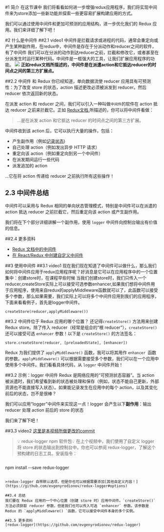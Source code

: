 #1 简介
在这节课中 我们将看看如何进一步增强redux应用程序，我们将实现中间件来为store添加一些新功能并探索一些更容易扩展构建应用的方式。

我们可以通过使用中间件和更加可预测的应用结构，进一步优化我们的 Redux 应用。我们来详细了解下吧！

#2 什么是中间件
##2.1 video1
中间件是拦截请求或进程的代码，通常会重定向或产生某种副作用，在redux中，中间件是存在于分派动作和reducer之间的软件，有了中间件 我们可以在分派的动作到达reducer之前，拦截和修改它，或者甚至在分派发生时运行某种代码。中间件是一框强大的工具，让我们扩展应用程序的功能。
![](https://s3.cn-north-1.amazonaws.com.cn/u-img/95619ccb-5ee4-40f3-a0f0-3399d3303210)
**正如redux文档所描述的，中间件是在派遣action和它抵达reducer的时间点之间的第三方扩展点。**

##2.2 中间件 和 Redux
你已经知道，单向数据流使 reducer 应用具有可预测性：为了改变 store 的状态，action 描述更改必须被派发到 reducer。然后 reducer 依次返回新的状态。

在派发 action 和 reducer 之间，我们可以引入一种叫做`中间件`的软件在 action 抵达 reducer 之前来拦截它。正如  [Redux文档 ](http://redux.js.org/docs/advanced/Middleware.html)所描述的，你可以将中间件看做：

>…是在派发 action 和它抵达 reducer 的时间点之间的第三方扩展。

中间件收到该 action 后，它可以执行大量的操作，包括：

* 产生副作用（例如[记录状态](https://github.com/evgenyrodionov/redux-logger))
* 自己处理 action（例如发出异步 HTTP 请求）
* 重定向该 action（例如重定向到另一个中间件）
* 在派发期间运行一些代码
* 派发追加的 action

...它在将 action 传递给 reducer 之前执行所有这些操作！

## 2.3 中间件总结
中间件可以采用与 Redux 相同的单向状态管理模式，特别是中间件可以在派遣的 action 抵达 reducer 之前拦截它，然后重定向该 action 或产生副作用。

我们将在下个部分详细讲解一个副作用，使用 `logger` 中间件向控制台输出有价值的信息。

##2.4 更多资料
* [Redux 文档中的中间件](http://redux.js.org/docs/advanced/Middleware.html)
* [在 React/Redux 中创建自定义中间件](https://medium.com/@jihdeh/creating-custom-middleware-in-react-redux-961570459ecb)

##3 使用中间件
##3.1 video1
现在我们现在知道了中间件可以做什么，那么我们如何将中间件应用于redux应用程序呢？好消息是它可以在应用程序中的一个位置集中：创建store时，在课程早些时候 当我们创建store时，我们只传入一个reducer,createStore实际上可以接受可选参数enhancer,如果我们想将中间件用于应用程序，使用来自redux的applyMiddleware函数就可以了，此函数可以接受多个参数，那么如果需要，我们实际上可以将多个中间件应用到我们的应用程序，下面来看看例子，首先是logger中间件。
```
createStore(reducer,applyMiddleware())
```
##3.2 中间件位于 Redux 应用的哪个位置？
还记得`createStore()` 方法用来创建 Redux store。除了传入 reducer（经常是组合的“根 reducer”），`createStore() `还可以接受可选 `enhancer` 参数！以下是 `createStore()` 的方法签名：

```
store.createStore(reducer, [preloadedState], [enhancer])
```

Redux 为我们提供了 `applyMiddleware()` 函数，我可以将其用作 `enhancer `函数的参数。`applyMiddleware()` 可以根据需要接受多个参数，我们可以在一个应用中使用多个中间件。我们看看具体代码，从 `logger` 中间件开始！

##3.2 示例：logger 中间件
Redux 是网络应用的“可预测状态容器”。当 action 被派遣时，我们希望看到新的状态被处理和保存（例如，状态不能自己更新，外部资源也不能直接写入状态）。如果能记录发生在应用中的每个 action，以及其变化前后的状态，岂不是很棒？

我们可以应用“logger”中间件来实现这一点！logger 会产生以下**副作用**：输出 reducer 处理 action 前后的 store 的状态

我们来了解下吧！

##3.3 video2
[这里是本视频所做更改的commit](https://github.com/udacity/reactnd-udacimeals-complete/commit/2b60fe731b2e4f8ebcfaaafc0ac36ecd11e5215d)

>💡 redux-logger npm 软件包💡
在上个视频中，我们使用了自定义 logger 将 store 的状态输出到控制台中。你也可以参阅 redux-logger，了解这个预构建的日志工具。安装指令：

>```
npm install --save redux-logger
```

>redux-logger 自带默认选项，但是你也可以根据需要添加[其他自定义内容！](https://github.com/evgenyrodionov/redux-logger#options)

##3.4 总结
我们要在 Redux 应用的一个中心位置（创建 store 时）应用中间件。`createStore()` 方法必须获取 reducer 参数，但是我们也可以传入可选 `enhancer` 参数。该参数是 Redux 的 `applyMiddleware() `函数，它可以接受中间件本身的多个实例。

##3.5 更多资料
[redux-logger](https://github.com/evgenyrodionov/redux-logger)